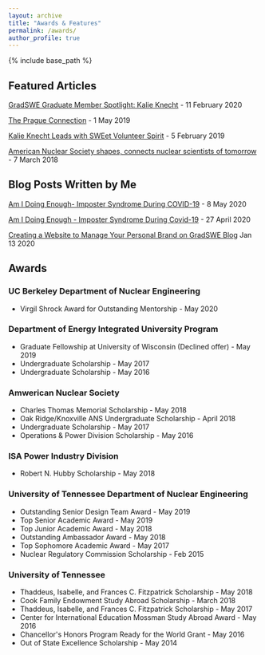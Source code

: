 ```yaml
---
layout: archive
title: "Awards & Features"
permalink: /awards/
author_profile: true
---
```


{% include base_path %}
## Featured Articles
[GradSWE Graduate Member Spotlight: Kalie Knecht](http://gradswe.swe.org/gradswe-blog/graduate-member-spotlight-kalie-knecht) - 11 February 2020

[The Prague Connection](https://ne.utk.edu/prague-connection/) - 1 May 2019

[Kalie Knecht Leads with SWEet Volunteer Spirit](https://ne.utk.edu/kalie-knecht-leads-with-sweet-volunteer-spirit/) - 5 February 2019

[American Nuclear Society shapes, connects nuclear scientists of tomorrow](http://www.utdailybeacon.com/news/student_oranizations/american-nuclear-society-shapes-connects-nuclear-scientists-of-tomorrow/article_16f177c4-2237-11e8-b65f-370f0ec25024.html) - 7 March 2018

## Blog Posts Written by Me
[Am I Doing Enough- Imposter Syndrome During COVID-19](https://alltogether.swe.org/2020/05/am-i-doing-enough-imposter-syndrome-during-covid-19/) - 8 May 2020

[Am I Doing Enough - Imposter Syndrome During Covid-19](http://gradswe.swe.org/gradswe-blog/am-i-doing-enough-imposter-syndrome-during-covid-19) - 27 April 2020

[Creating a Website to Manage Your Personal Brand on GradSWE Blog](http://gradswe.swe.org/gradswe-blog/creating-a-website-to-manage-your-personal-brand)
Jan 13 2020


## Awards
### UC Berkeley Department of Nuclear Engineering
* Virgil Shrock Award for Outstanding Mentorship - May 2020

### Department of Energy Integrated University Program
* Graduate Fellowship at University of Wisconsin (Declined offer) - May 2019
* Undergraduate Scholarship - May 2017
* Undergraduate Scholarship - May 2016

### Amwerican Nuclear Society
* Charles Thomas Memorial Scholarship - May 2018
* Oak Ridge/Knoxville ANS Undergraduate Scholarship - April 2018
* Undergraduate Scholarship - May 2017
* Operations & Power Division Scholarship - May 2016

### ISA Power Industry Division
* Robert N. Hubby Scholarship - May 2018

### University of Tennessee Department of Nuclear Engineering
* Outstanding Senior Design Team Award - May 2019
* Top Senior Academic Award - May 2019
* Top Junior Academic Award - May 2018
* Outstanding Ambassador Award - May 2018
* Top Sophomore Academic Award - May 2017
* Nuclear Regulatory Commission Scholarship - Feb 2015

### University of Tennessee
* Thaddeus, Isabelle, and Frances C. Fitzpatrick Scholarship - May 2018
* Cook Family Endowment Study Abroad Scholarship - March 2018
* Thaddeus, Isabelle, and Frances C. Fitzpatrick Scholarship - May 2017
* Center for International Education Mossman Study Abroad Award - May 2016
* Chancellor's Honors Program Ready for the World Grant - May 2016
* Out of State Excellence Scholarship - May 2014
